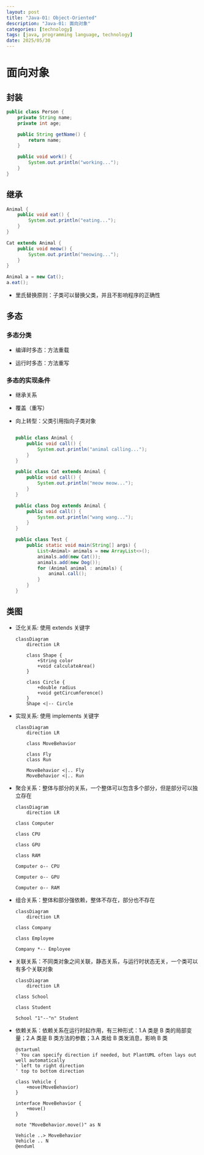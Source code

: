 ```yaml
---
layout: post
title: "Java-01: Object-Oriented"
description: "Java-01: 面向对象"
categories: [technology]
tags: [java, programming language, technology]
date: 2025/05/30
---
```


# 面向对象

## 封装

```java
public class Person {
    private String name;
    private int age;

    public String getName() {
        return name;
    }

    public void work() {
        System.out.println("working...");
    }
}
```

## 继承

```java
Animal {
    public void eat() {
        System.out.println("eating...");
    }
}

Cat extends Animal {
    public void meow() {
        System.out.println("meowing...");
    }
}

Animal a = new Cat();
a.eat();
```

- 里氏替换原则：子类可以替换父类，并且不影响程序的正确性

## 多态

### 多态分类

- 编译时多态：方法重载

- 运行时多态：方法重写

### 多态的实现条件

- 继承关系
- 覆盖（重写）
- 向上转型：父类引用指向子类对象

  ```java

  public class Animal {
      public void call() {
          System.out.println("animal calling...");
      }
  }

  public class Cat extends Animal {
      public void call() {
          System.out.println("meow meow...");
      }
  }

  public class Dog extends Animal {
      public void call() {
          System.out.println("wang wang...");
      }
  }

  public class Test {
      public static void main(String[] args) {
          List<Animal> animals = new ArrayList<>();
          animals.add(new Cat());
          animals.add(new Dog());
          for (Animal animal : animals) {
              animal.call();
          }
      }
  }
  ```

## 类图

- 泛化关系: 使用 extends 关键字

  ```mermaid
  classDiagram
      direction LR

      class Shape {
          +String color
          +void calculateArea()
      }

      class Circle {
          +double radius
          +void getCircumference()
      }
      Shape <|-- Circle
  ```

- 实现关系: 使用 implements 关键字

  ```mermaid
  classDiagram
      direction LR

      class MoveBehavior

      class Fly
      class Run

      MoveBehavior <|.. Fly
      MoveBehavior <|.. Run
  ```

- 聚合关系：整体与部分的关系，一个整体可以包含多个部分，但是部分可以独立存在

  ```mermaid
  classDiagram
      direction LR

  class Computer

  class CPU

  class GPU

  class RAM

  Computer o-- CPU

  Computer o-- GPU

  Computer o-- RAM
  ```

- 组合关系：整体和部分强依赖，整体不存在，部分也不存在

  ```mermaid
  classDiagram
      direction LR

  class Company

  class Employee

  Company *-- Employee
  ```

- 关联关系：不同类对象之间关联，静态关系，与运行时状态无关，一个类可以有多个关联对象

  ```mermaid
  classDiagram
      direction LR

  class School

  class Student

  School "1"--"n" Student
  ```

- 依赖关系：依赖关系在运行时起作用，有三种形式：1.A 类是 B 类的局部变量；2.A 类是 B 类方法的参数；3.A 类给 B 类发消息，影响 B 类

  ```plantuml
  @startuml
  ' You can specify direction if needed, but PlantUML often lays out well automatically
  ' left to right direction
  ' top to bottom direction

  class Vehicle {
      +move(MoveBehavior)
  }

  interface MoveBehavior {
      +move()
  }

  note "MoveBehavior.move()" as N

  Vehicle ..> MoveBehavior
  Vehicle .. N
  @enduml
  ```
